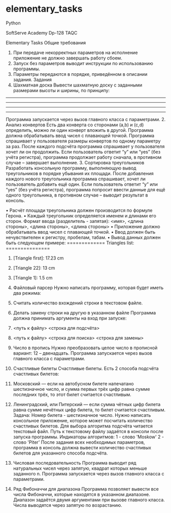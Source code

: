 # elementary_tasks
Python

SoftServe Academy 
Dp-128 TAQC

 Elementary Tasks
Общие требования
1.	При передаче некорректных параметров на исполнение приложение не должно завершать работу сбоем.
2.	Запуск без параметров выводит инструкции по использованию программы.
3.	Параметры передаются в порядке, приведённом в описании задания.
Задания	
1.	Шахматная доска
Вывести шахматную доску с заданными размерами высоты и ширины, по принципу:
*  *  *  *  *  *
  *  *  *  *  *  *
*  *  *  *  *  *
  *  *  *  *  *  *
Программа запускается через вызов главного класса с параметрами.
2.	Анализ конвертов
Есть два конверта со сторонами (a,b) и (c,d) определить, можно ли один конверт вложить в другой. Программа должна обрабатывать ввод чисел с плавающей точкой. Программа спрашивает у пользователя размеры конвертов по одному параметру за раз. После каждого подсчёта программа спрашивает у пользователя хочет ли он продолжить. Если пользователь ответит “y” или “yes” (без учёта регистра), программа продолжает работу сначала, в противном случае – завершает выполнение.
3.	Сортировка треугольников
Разработать консольную программу, выполняющую вывод треугольников в порядке убывания их площади. После добавления каждого нового треугольника программа спрашивает, хочет ли пользователь добавить ещё один. Если пользователь ответит “y” или “yes” (без учёта регистра), программа попросит ввести данные для ещё одного треугольника, в противном случае – выводит результат в консоль.

•	Расчёт площади треугольника должен производится по формуле Герона.
•	Каждый треугольник определяется именем и длинами его сторон. 
Формат ввода (разделитель - запятая): 
<имя>, <длина стороны>, <длина стороны>, <длина стороны>
•	Приложение должно обрабатывать ввод чисел с плавающей точкой.
•	Ввод должен быть нечувствителен к регистру, пробелам, табам.
•	Вывод данных должен быть следующем примере:
============= Triangles list: ===============
1. [Triangle first]: 17.23 сm
2. [Triangle 22]: 13 cm
3. [Triangle 1]: 1.5 cm
4.	Файловый парсер
Нужно написать программу, которая будет иметь два режима:
1.	Считать количество вхождений строки в текстовом файле. 
2.	Делать замену строки на другую в указанном файле
Программа должна принимать аргументы на вход при запуске:
1.	<путь к файлу> <строка для подсчёта>
2.	<путь к файлу> <строка для поиска> <строка для замены>
5.	Число в пропись
Нужно преобразовать целое число в прописной вариант: 12 – двенадцать. Программа запускается через вызов главного класса с параметрами.
6.	Счастливые билеты
Счастливые билеты.
Есть 2 способа подсчёта счастливых билетов:
1. Московский — если на автобусном билете напечатано шестизначное число, и сумма первых трёх цифр равна сумме последних трёх, то этот билет считается счастливым.
2. Ленинградский, или Питерский — если сумма чётных цифр билета равна сумме нечётных цифр билета, то билет считается счастливым.
Задача:
Номер билета - шестизначное число. Нужно написать консольное приложение, которое может посчитать количество счастливых билетов. Для выбора алгоритма подсчёта читается текстовый файл. Путь к текстовому файлу задаётся в консоли после запуска программы. Индикаторы алгоритмов:
1 - слово 'Moskow'
2 - слово 'Piter'
После задания всех необходимых параметров, программа в консоль должна вывести количество счастливых билетов для указанного способа подсчёта.

7.	Числовая последовательность
Программа выводит ряд натуральных чисел через запятую, квадрат которых меньше заданного n. Программа запускается через вызов главного класса с параметрами.
8.	Ряд Фибоначчи для диапазона
Программа позволяет вывести все числа Фибоначчи, которые находятся в указанном диапазоне. Диапазон задаётся двумя аргументами при вызове главного класса. Числа выводятся через запятую по возрастанию.



